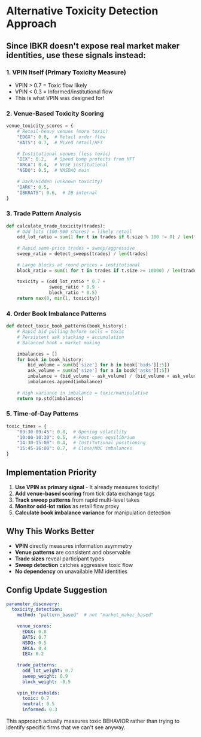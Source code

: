 # Alternative Toxicity Detection Approach

## Since IBKR doesn't expose real market maker identities, use these signals instead:

### 1. VPIN Itself (Primary Toxicity Measure)
- VPIN > 0.7 = Toxic flow likely
- VPIN < 0.3 = Informed/institutional flow
- This is what VPIN was designed for!

### 2. Venue-Based Toxicity Scoring
```python
venue_toxicity_scores = {
    # Retail-heavy venues (more toxic)
    "EDGX": 0.8,  # Retail order flow
    "BATS": 0.7,  # Mixed retail/HFT
    
    # Institutional venues (less toxic)
    "IEX": 0.2,   # Speed bump protects from HFT
    "ARCA": 0.4,  # NYSE institutional
    "NSDQ": 0.5,  # NASDAQ main
    
    # Dark/Hidden (unknown toxicity)
    "DARK": 0.5,
    "IBKRATS": 0.6,  # IB internal
}
```

### 3. Trade Pattern Analysis
```python
def calculate_trade_toxicity(trades):
    # Odd lots (100-900 shares) = likely retail
    odd_lot_ratio = sum(1 for t in trades if t.size % 100 != 0) / len(trades)
    
    # Rapid same-price trades = sweep/aggressive
    sweep_ratio = detect_sweeps(trades) / len(trades)
    
    # Large blocks at round prices = institutional
    block_ratio = sum(1 for t in trades if t.size >= 10000) / len(trades)
    
    toxicity = (odd_lot_ratio * 0.7 + 
                sweep_ratio * 0.9 - 
                block_ratio * 0.5)
    return max(0, min(1, toxicity))
```

### 4. Order Book Imbalance Patterns
```python
def detect_toxic_book_patterns(book_history):
    # Rapid bid pulling before sells = toxic
    # Persistent ask stacking = accumulation
    # Balanced book = market making
    
    imbalances = []
    for book in book_history:
        bid_volume = sum(b['size'] for b in book['bids'][:5])
        ask_volume = sum(a['size'] for a in book['asks'][:5])
        imbalance = (bid_volume - ask_volume) / (bid_volume + ask_volume)
        imbalances.append(imbalance)
    
    # High variance in imbalance = toxic/manipulative
    return np.std(imbalances)
```

### 5. Time-of-Day Patterns
```python
toxic_times = {
    "09:30-09:45": 0.8,  # Opening volatility
    "10:00-10:30": 0.5,  # Post-open equilibrium  
    "14:30-15:00": 0.4,  # Institutional positioning
    "15:45-16:00": 0.7,  # Close/MOC imbalances
}
```

## Implementation Priority

1. **Use VPIN as primary signal** - It already measures toxicity!
2. **Add venue-based scoring** from tick data exchange tags
3. **Track sweep patterns** from rapid multi-level takes
4. **Monitor odd-lot ratios** as retail flow proxy
5. **Calculate book imbalance variance** for manipulation detection

## Why This Works Better

- **VPIN** directly measures information asymmetry
- **Venue patterns** are consistent and observable
- **Trade sizes** reveal participant types
- **Sweep detection** catches aggressive toxic flow
- **No dependency** on unavailable MM identities

## Config Update Suggestion

```yaml
parameter_discovery:
  toxicity_detection:
    method: "pattern_based"  # not "market_maker_based"
    
    venue_scores:
      EDGX: 0.8
      BATS: 0.7
      NSDQ: 0.5
      ARCA: 0.4
      IEX: 0.2
      
    trade_patterns:
      odd_lot_weight: 0.7
      sweep_weight: 0.9
      block_weight: -0.5
      
    vpin_thresholds:
      toxic: 0.7
      neutral: 0.5
      informed: 0.3
```

This approach actually measures toxic BEHAVIOR rather than trying to identify specific firms that we can't see anyway.